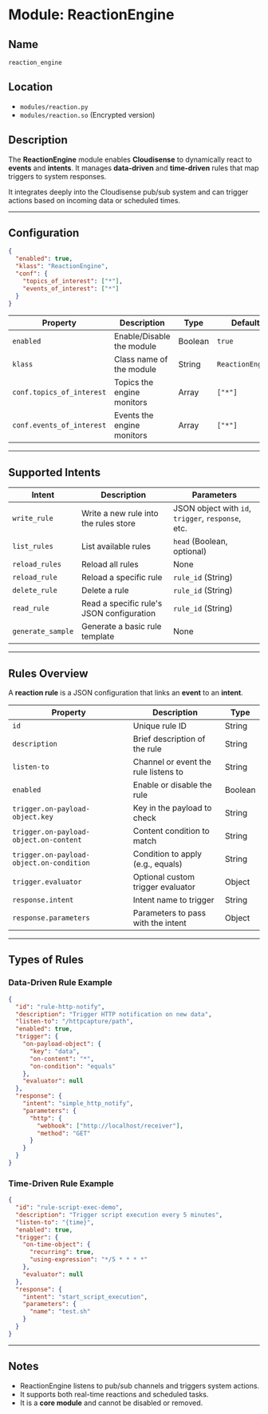 # Module: ReactionEngine

## Name
`reaction_engine`

## Location
- `modules/reaction.py`
- `modules/reaction.so` (Encrypted version)

## Description
The **ReactionEngine** module enables **Cloudisense** to dynamically react to **events** and **intents**. It manages **data-driven** and **time-driven** rules that map triggers to system responses.

It integrates deeply into the Cloudisense pub/sub system and can trigger actions based on incoming data or scheduled times.

---

## Configuration

```json
{
  "enabled": true,
  "klass": "ReactionEngine",
  "conf": {
    "topics_of_interest": ["*"],
    "events_of_interest": ["*"]
  }
}
```

| Property                  | Description                                          | Type    | Default    |
|----------------------------|------------------------------------------------------|---------|------------|
| `enabled`                  | Enable/Disable the module                            | Boolean | `true`     |
| `klass`                    | Class name of the module                             | String  | `ReactionEngine` |
| `conf.topics_of_interest`  | Topics the engine monitors                           | Array   | `["*"]`    |
| `conf.events_of_interest`  | Events the engine monitors                           | Array   | `["*"]`    |

---

## Supported Intents

| Intent              | Description                                | Parameters |
|---------------------|--------------------------------------------|------------|
| `write_rule`         | Write a new rule into the rules store      | JSON object with `id`, `trigger`, `response`, etc. |
| `list_rules`         | List available rules                      | `head` (Boolean, optional) |
| `reload_rules`       | Reload all rules                          | None |
| `reload_rule`        | Reload a specific rule                    | `rule_id` (String) |
| `delete_rule`        | Delete a rule                             | `rule_id` (String) |
| `read_rule`          | Read a specific rule's JSON configuration | `rule_id` (String) |
| `generate_sample`    | Generate a basic rule template            | None |

---

## Rules Overview

A **reaction rule** is a JSON configuration that links an **event** to an **intent**.

| Property                        | Description                                       | Type    |
|----------------------------------|---------------------------------------------------|---------|
| `id`                             | Unique rule ID                                   | String  |
| `description`                    | Brief description of the rule                    | String  |
| `listen-to`                      | Channel or event the rule listens to             | String  |
| `enabled`                        | Enable or disable the rule                       | Boolean |
| `trigger.on-payload-object.key`   | Key in the payload to check                      | String  |
| `trigger.on-payload-object.on-content` | Content condition to match                  | String  |
| `trigger.on-payload-object.on-condition` | Condition to apply (e.g., equals)            | String  |
| `trigger.evaluator`              | Optional custom trigger evaluator               | Object  |
| `response.intent`                | Intent name to trigger                          | String  |
| `response.parameters`            | Parameters to pass with the intent              | Object  |

---

## Types of Rules

### Data-Driven Rule Example

```json
{
  "id": "rule-http-notify",
  "description": "Trigger HTTP notification on new data",
  "listen-to": "/httpcapture/path",
  "enabled": true,
  "trigger": {
    "on-payload-object": {
      "key": "data",
      "on-content": "*",
      "on-condition": "equals"
    },
    "evaluator": null
  },
  "response": {
    "intent": "simple_http_notify",
    "parameters": {
      "http": {
        "webhook": ["http://localhost/receiver"],
        "method": "GET"
      }
    }
  }
}
```

### Time-Driven Rule Example

```json
{
  "id": "rule-script-exec-demo",
  "description": "Trigger script execution every 5 minutes",
  "listen-to": "{time}",
  "enabled": true,
  "trigger": {
    "on-time-object": {
      "recurring": true,
      "using-expression": "*/5 * * * *"
    },
    "evaluator": null
  },
  "response": {
    "intent": "start_script_execution",
    "parameters": {
      "name": "test.sh"
    }
  }
}
```

---

## Notes
- ReactionEngine listens to pub/sub channels and triggers system actions.
- It supports both real-time reactions and scheduled tasks.
- It is a **core module** and cannot be disabled or removed.